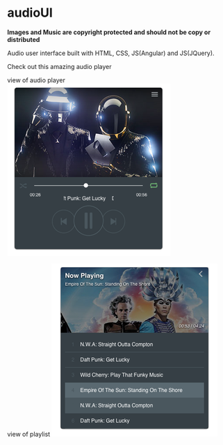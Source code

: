 # audioUI
**Images and Music are copyright protected and should not be copy or distributed**

Audio user interface built with HTML, CSS, JS(Angular) and JS(JQuery).

Check out this amazing audio player

view of audio player
![ScreenShot](/player_view.png)

view of playlist
![ScreenShot](/play_list_view.png)
